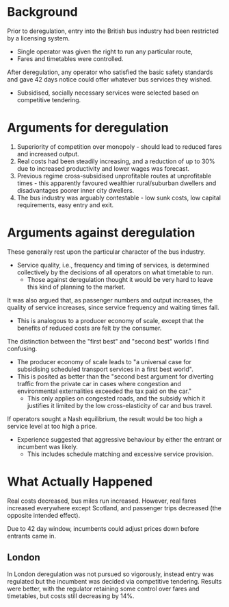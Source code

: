 # Background
Prior to deregulation, entry into the British bus industry had been restricted by a licensing system.
- Single operator was given the right to run any particular route,
- Fares and timetables were controlled.

After deregulation, any operator who satisfied the basic safety standards and gave 42 days notice could offer whatever bus services they wished.
- Subsidised, socially necessary services were selected based on competitive tendering.
# Arguments for deregulation
1. Superiority of competition over monopoly - should lead to reduced fares and increased output.
2. Real costs had been steadily increasing, and a reduction of up to 30% due to increased productivity and lower wages was forecast.
3. Previous regime cross-subsidised unprofitable routes at unprofitable times - this apparently favoured wealthier rural/suburban dwellers and disadvantages poorer inner city dwellers.
4. The bus industry was arguably contestable - low sunk costs, low capital requirements, easy entry and exit.
# Arguments against deregulation
These generally rest upon the particular character of the bus industry.
- Service quality, i.e., frequency and timing of services, is determined collectively by the decisions of all operators on what timetable to run.
	- Those against deregulation thought it would be very hard to leave this kind of planning to the market.

It was also argued that, as passenger numbers and output increases, the quality of service increases, since service frequency and waiting times fall.
- This is analogous to a producer economy of scale, except that the benefits of reduced costs are felt by the consumer.

The distinction between the "first best" and "second best" worlds I find confusing.
- The producer economy of scale leads to "a universal case for subsidising scheduled transport services in a first best world".
- This is posited as better than the "second best argument for diverting traffic from the private car in cases where congestion and environmental externalities exceeded the tax paid on the car."
	- This only applies on congested roads, and the subsidy which it justifies it limited by the low cross-elasticity of car and bus travel.

If operators sought a Nash equilibrium, the result would be too high a service level at too high a price.
- Experience suggested that aggressive behaviour by either the entrant or incumbent was likely.
	- This includes schedule matching and excessive service provision.
# What Actually Happened
Real costs decreased, bus miles run increased.
However, real fares increased everywhere except Scotland, and passenger trips decreased (the opposite intended effect).

Due to 42 day window, incumbents could adjust prices down before entrants came in.
## London
In London deregulation was not pursued so vigorously, instead entry was regulated but the incumbent was decided via competitive tendering. Results were better, with the regulator retaining some control over fares and timetables, but costs still decreasing by 14%.